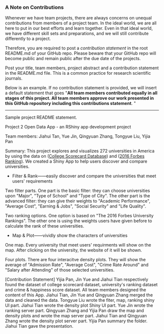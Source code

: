 ### A Note on Contributions

Whenever we have team projects, there are always concerns on unequal contributions from members of a project team. In the ideal world, we are all here to put in our best efforts and learn together. Even in that ideal world, we have different skill sets and preparations, and we will still contribute differently to a project. 

Therefore, you are required to post a *contribution statement* in the root README.md of your GitHub repo. Please beware that your GitHub repo will become public and remain public after the due date of the projects. 

Post your title, team members, project abstract and a contribution statement in the README.md file.  This is a common practice for research scientific journals. 

Below is an example. If no contribution statement is provided, we will insert a default statement that goes "**All team members contributed equally in all stages of this project. All team members approve our work presented in this GitHub repository including this contributions statement**. "

---
Sample project README statement.

Project 2 Open Data App - an RShiny app development project

Team members: Jiahui Tan, Yue Jin, Qingyuan Zhang, Tongyue Liu, Yijia Pan

Summary: This project explores and visualizes 272 universities in America by using the data on ([College Scorecard Database](https://collegescorecard.ed.gov/data/documentation/)) and ([2016 Forbes Ranking](data/ranking_forbes_2016.csv)). We created a Shiny App to help users discover and compare universities. 

+ Filter & Rank——easily discover and compare the universities that meet users' requirements

Two filter parts. One part is the basic filter: they can choose universities upon "Major", "Type of School" and "Type of City". The other part is the advanced filter: they can give their weights to "Academic Performance", "Average Cost", "Earning & Jobs", "Social Security" and "Life Quality". 

Two ranking options. One option is based on "The 2016 Forbes University Rankings". The other one is using the weights users have given before to calculate the rank of these universities. 

+ Map & Plot——vividly show the characters of universities

One map. Every university that meet users' requirments will show on the map. After clicking on the university, the website of it will be shown. 

Four plots. There are four interacitve density plots. They will show the average of "Admission Rate", "Average Cost", "Crime Rate Around" and "Salary after Attending" of those selected universities.

[Contribution Statement] Yijia Pan, Jin Yue and Jiahui Tian respectively found the dataset of college scorecard dataset, university's ranking dataset and crime & happiness score dataset. All team members designed the content of this App. Jiahui Tian, Jin Yue and Qingyuan Zhang merged the data and cleaned the data. Tongyue Liu wrote the fiter, map, ranking shiny UI part. Jiahui Tian wrote the density plot Shiny UI part. Yue Jin wrote the ranking server part. Qingyuan Zhang and Yijia Pan draw the map and density plots and wrote the map server part. Jiahui Tian and Qingyuan Zhang wrote the density plot server part. Yijia Pan summary the folder. Jiahui Tian gave the presentation.
